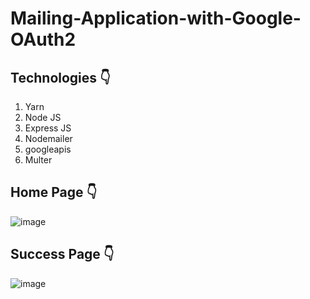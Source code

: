 # Mailing-Application-with-Google-OAuth2

## Technologies 👇

1. Yarn
2. Node JS
3. Express JS
4. Nodemailer
5. googleapis
6. Multer

## Home Page 👇

![image](https://user-images.githubusercontent.com/58919619/122074589-3ed6a980-cdf1-11eb-9c68-8af80ede4e2f.png)

## Success Page 👇

![image](https://user-images.githubusercontent.com/58919619/122075363-ed7aea00-cdf1-11eb-82e3-d797f6986ee4.png)

